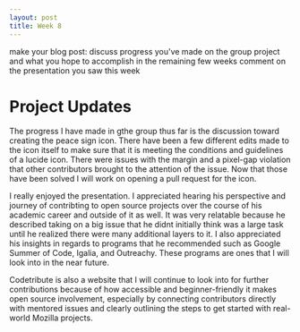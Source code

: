 ```yaml
---
layout: post
title: Week 8
---
```


make your blog post:
discuss progress you've made on the group project and what you hope to accomplish in the remaining few weeks
comment on the presentation you saw this week

# Project Updates
The progress I have made in gthe group thus far is the discussion toward creating the peace sign icon. There have been a few different edits made to the icon itself to make sure that it is meeting the conditions and guidelines of a lucide icon. There were issues with the margin and a pixel-gap violation that other contributors brought to the attention of the issue. Now that those have been solved I will work on opening a pull request for the icon.

I really enjoyed the presentation. I appreciated hearing his perspective and journey of contribting to open source projects over the course of his academic career and outside of it as well. It was very relatable because he described taking on a big issue that he didnt initially think was a large task until he realized there were many additional layers to it.  <!--more-->
I also appreciated his insights in regards to programs that he recommended such as Google Summer of Code, Igalia, and Outreachy. These programs are ones that I will look into in the near future.

Codetribute is also a website that I will continue to look into for further contributions because of how accessible and beginner-friendly it makes open source involvement, especially by connecting contributors directly with mentored issues and clearly outlining the steps to get started with real-world Mozilla projects.